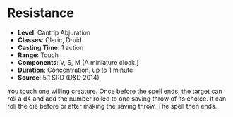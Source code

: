 # Resistance

- **Level**: Cantrip Abjuration
- **Classes**: Cleric, Druid
- **Casting Time**: 1 action
- **Range**: Touch
- **Components**: V, S, M (A miniature cloak.)
- **Duration**: Concentration, up to 1 minute
- **Source**: 5.1 SRD (D&D 2014)

You touch one willing creature. Once before the spell ends, the target can roll a d4 and add the number rolled to one saving throw of its choice. It can roll the die before or after making the saving throw. The spell then ends.

